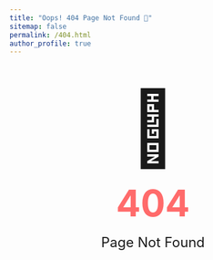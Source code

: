 ```yaml
---
title: "Oops! 404 Page Not Found 🤔"
sitemap: false
permalink: /404.html
author_profile: true
---
```


<div style="text-align: center; margin: 3rem 0;">
  <div style="font-size: 8rem; margin: 1rem 0;">🤖</div>
  <h1 style="font-size: 4rem; margin: 0; color: #ff6b6b;">404</h1>
  <p style="font-size: 1.5rem; margin: 1rem 0;">Page Not Found</p>
</div>
